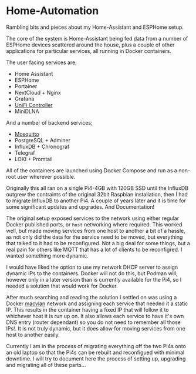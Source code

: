 # Home-Automation
Rambling bits and pieces about my Home-Assistant and ESPHome setup.

The core of the system is Home-Assistant being fed data from a number of ESPHome devices scattered around the house, plus a couple of other applications for particular services, all running in Docker containers.

The user facing services are;
* Home Assistant
* ESPHome
* Portainer
* NextCloud + Nginx
* Grafana
* [UniFi Controller](https://github.com/Fraddles/Home-Automation/tree/main/UniFi%20Controller)
* MiniDLNA

And a number of backend services;
* [Mosquitto](https://github.com/Fraddles/Home-Automation/tree/main/Mosquitto)
* PostgreSQL + Adminer
* InfluxDB + Chronograf
* Telegraf
* LOKI + Promtail

All of the containers are launched using Docker Compose and run as a non-root user wherever possible.

Originally this all ran on a single Pi4-4GB with 120GB SSD until the InfluxDB outgrew the contraints of the original 32bit Raspbian installation, then I had to migrate InfluxDB to another Pi4.  A couple of years later and it is time for some significant updates and upgrades.  And Documentation!

The original setup exposed services to the network using either regular Docker published ports, or `host` networking where required.  This worked well, but made moving services from one host to another a bit of a hassle, as not only did the data for the service need to be moved, but everything that talked to it had to be reconfigured.  Not a big deal for some things, but a real pain for others like MQTT that has a lot of clients to be reconfigred.  I wanted something more dynamic.

I would have liked the option to use my network DHCP server to assign dynamic IPs to the containers.  Docker will not do this, but Podman will, however only in a later version than is currently available for the Pi4, so I needed a solution that would work for Docker.

After much searching and reading the solution I settled on was using a Docker [macvlan](https://github.com/Fraddles/Home-Automation/tree/main/macvlan) network and assigning each service that needed it a static IP.  This results in the container having a fixed IP that will follow it to whichever host it is run up on.  It also allows each service to have it's own DNS entry (router dependant) so you do not need to remember all those IPs!.  It is not truly dynamic, but it does allow for moving services from one host to another easily.

Currently I am in the process of migrating everything off the two Pi4s onto an old laptop so that the Pi4s can be rebuilt and reconfigued with minimal downtime.  I will try to document here the process of setting up, upgrading and migrating all of these parts...
